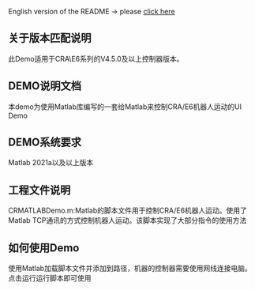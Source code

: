 English version of the README -> please [click here](./README-EN.md)

## 关于版本匹配说明
此Demo适用于CRA\E6系列的V4.5.0及以上控制器版本。

## DEMO说明文档

本demo为使用Matlab库编写的一套给Matlab来控制CRA/E6机器人运动的UI Demo

## DEMO系统要求

Matlab 2021a以及以上版本

## 工程文件说明

CRMATLABDemo.m:Matlab的脚本文件用于控制CRA/E6机器人运动。使用了Matlab TCP通讯的方式控制机器人运动。该脚本实现了大部分指令的使用方法

## 如何使用Demo

使用Matlab加载脚本文件并添加到路径，机器的控制器需要使用网线连接电脑。点击运行运行脚本即可使用

